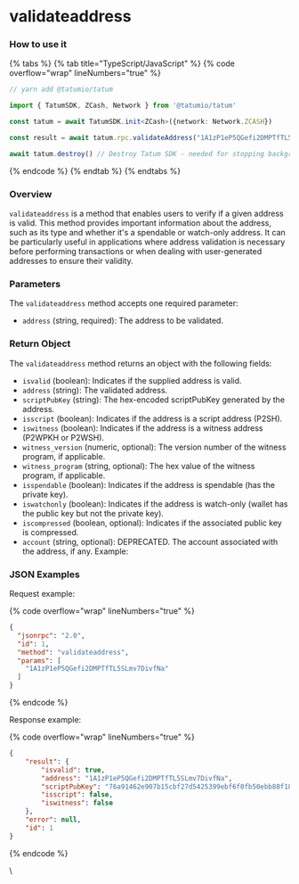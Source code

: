 # validateaddress

### How to use it

{% tabs %}
{% tab title="TypeScript/JavaScript" %}
{% code overflow="wrap" lineNumbers="true" %}
```typescript
// yarn add @tatumio/tatum

import { TatumSDK, ZCash, Network } from '@tatumio/tatum'

const tatum = await TatumSDK.init<ZCash>({network: Network.ZCASH})

const result = await tatum.rpc.validateAddress("1A1zP1eP5QGefi2DMPTfTL5SLmv7DivfNa")

await tatum.destroy() // Destroy Tatum SDK - needed for stopping background jobs
```
{% endcode %}
{% endtab %}
{% endtabs %}

### Overview <a href="#overview" id="overview"></a>

`validateaddress` is a method that enables users to verify if a given address is valid. This method provides important information about the address, such as its type and whether it's a spendable or watch-only address. It can be particularly useful in applications where address validation is necessary before performing transactions or when dealing with user-generated addresses to ensure their validity.

### Parameters <a href="#parameters" id="parameters"></a>

The `validateaddress` method accepts one required parameter:

* `address` (string, required): The address to be validated.

### Return Object <a href="#return-object" id="return-object"></a>

The `validateaddress` method returns an object with the following fields:

* `isvalid` (boolean): Indicates if the supplied address is valid.
* `address` (string): The validated address.
* `scriptPubKey` (string): The hex-encoded scriptPubKey generated by the address.
* `isscript` (boolean): Indicates if the address is a script address (P2SH).
* `iswitness` (boolean): Indicates if the address is a witness address (P2WPKH or P2WSH).
* `witness_version` (numeric, optional): The version number of the witness program, if applicable.
* `witness_program` (string, optional): The hex value of the witness program, if applicable.
* `isspendable` (boolean): Indicates if the address is spendable (has the private key).
* `iswatchonly` (boolean): Indicates if the address is watch-only (wallet has the public key but not the private key).
* `iscompressed` (boolean, optional): Indicates if the associated public key is compressed.
* `account` (string, optional): DEPRECATED. The account associated with the address, if any. Example:

### JSON Examples

Request example:

{% code overflow="wrap" lineNumbers="true" %}
```json
{
  "jsonrpc": "2.0",
  "id": 1,
  "method": "validateaddress",
  "params": [
    "1A1zP1eP5QGefi2DMPTfTL5SLmv7DivfNa"
  ]
}
```
{% endcode %}

Response example:

{% code overflow="wrap" lineNumbers="true" %}
```json
{
    "result": {
        "isvalid": true,
        "address": "1A1zP1eP5QGefi2DMPTfTL5SLmv7DivfNa",
        "scriptPubKey": "76a91462e907b15cbf27d5425399ebf6f0fb50ebb88f1888ac",
        "isscript": false,
        "iswitness": false
    },
    "error": null,
    "id": 1
}
```
{% endcode %}

\
